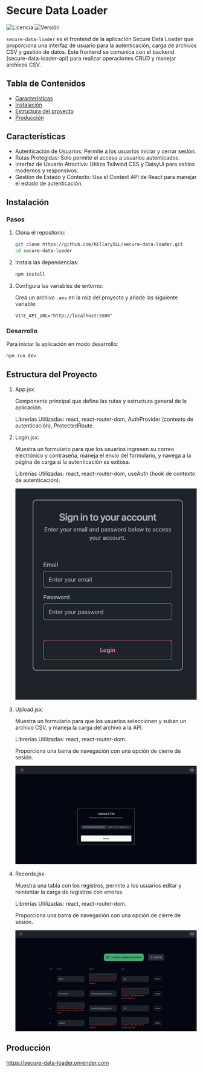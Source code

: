 # Secure Data Loader

![Licencia](https://img.shields.io/badge/licencia-MIT-blue.svg)
![Versión](https://img.shields.io/badge/versión-1.0.0-green.svg)

`secure-data-loader` es el frontend de la aplicación Secure Data Loader que proporciona una interfaz de usuario para la autenticación, carga de archivos CSV y gestión de datos. Este frontend se comunica con el backend (secure-data-loader-api) para realizar operaciones CRUD y manejar archivos CSV.

## Tabla de Contenidos

- [Características](#caracteristicas)
- [Instalación](#instalación)
- [Estructura del proyecto](#estructuradelproyecto)
- [Producción](producción)

## Características

- Autenticación de Usuarios: Permite a los usuarios iniciar y cerrar sesión.
- Rutas Protegidas: Solo permite el acceso a usuarios autenticados.
- Interfaz de Usuario Atractiva: Utiliza Tailwind CSS y DaisyUI para estilos modernos y responsivos.
- Gestión de Estado y Contexto: Usa el Context API de React para manejar el estado de autenticación.



## Instalación

### Pasos

1. Clona el repositorio:

    ```bash
    git clone https://github.com/HillarySLL/secure-data-loader.git
    cd secure-data-loader
    ```

2. Instala las dependencias:

    ```bash
    npm install
    ```

3. Configura las variables de entorno:

    Crea un archivo `.env` en la raíz del proyecto y añade las siguiente variable:

    ```env
    VITE_API_URL="http://localhost:5500"
    ```

### Desarrollo

Para iniciar la aplicación en modo desarrollo:


```bash
npm run dev
```

## Estructura del Proyecto

1. App.jsx:

    Componente principal que define las rutas y estructura general de la aplicación.

    Librerías Utilizadas: react, react-router-dom, AuthProvider (contexto de autenticación), ProtectedRoute.

2. Login.jsx:

    Muestra un formulario para que los usuarios ingresen su correo electrónico y contraseña, maneja el envío del formulario, y navega a la página de carga si la autenticación es exitosa.

    Librerías Utilizadas: react, react-router-dom, useAuth (hook de contexto de autenticación).

    ![alt text](image-1.png)

3. Upload.jsx:

   Muestra un formulario para que los usuarios seleccionen y suban un archivo CSV, y maneja la carga del archivo a la API.

    Librerías Utilizadas: react, react-router-dom.

    Proporciona una barra de navegación con una opción de cierre de sesión.

    ![alt text](<Captura de pantalla 2024-05-19 a la(s) 22.35.13.png>)

4. Records.jsx:

    Muestra una tabla con los registros, permite a los usuarios editar y reintentar la carga de registros con errores.

    Librerías Utilizadas: react, react-router-dom.

    Proporciona una barra de navegación con una opción de cierre de sesión.

      ![alt text](image.png)
## Producción
https://secure-data-loader.onrender.com
